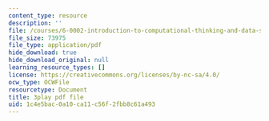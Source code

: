 ```yaml
---
content_type: resource
description: ''
file: /courses/6-0002-introduction-to-computational-thinking-and-data-science-fall-2016/1c4e5bac0a10ca11c56f2fbb8c61a493_fQvg-hh9dUw.pdf
file_size: 73975
file_type: application/pdf
hide_download: true
hide_download_original: null
learning_resource_types: []
license: https://creativecommons.org/licenses/by-nc-sa/4.0/
ocw_type: OCWFile
resourcetype: Document
title: 3play pdf file
uid: 1c4e5bac-0a10-ca11-c56f-2fbb8c61a493
---
```

